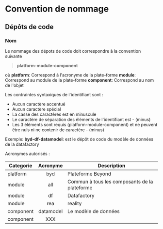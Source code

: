 # Convention de nommage

## Dépôts de code

### Nom

Le nommage des dépots de code doit correspondre à la convention suivante

>**platform-module-component**

où
**platform**: Correspond à l'acronyme de la plate-forme
**module**: Correspond au module de la plate-forme
**component**: Correspond au nom de l'objet

Les contraintes syntaxiques de l'identifiant sont :

- Aucun caractère accentué
- Aucun caractère spécial
- La casse des caractères est en minuscule
- Le caractère de séparation des éléments de l'identifiant est - (minus)
- Les 3 éléments sont requis (platform-module-component) et ne peuvent être nuls ni ne contenir de caractère - (minus)

Exemple:
**byd-df-datamodel**: est le dépôt de code du modèle de données de la datafactory

Acronymes autorisés :

|Categorie|**Acronyme**|Description|
|---|:---:|---|
|platform|byd|Plateforme Beyond|
|module|all|Commun à tous les composants de la plateforme |
|module|df|Datafactory|
|module|rea|reality|
|component|datamodel|Le modèle de données|
|component|XXX||
